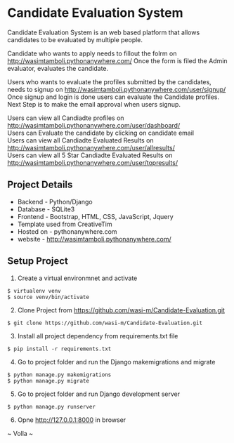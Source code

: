 # Candidate Evaluation System

Candidate Evaluation System is an web based platform that allows candidates to be evaluated by multiple people.

Candidate who wants to apply needs to fillout the folrm on http://wasimtamboli.pythonanywhere.com/
Once the form is filed the Admin evaluator, evaluates the candidate.

Users who wants to evaluate the profiles submitted by the candidates, needs to signup on http://wasimtamboli.pythonanywhere.com/user/signup/
Once signup and login is done users can evaluate the Candidate profiles.<br> Next Step is to make the email approval when users signup.

Users can view all Candiadte profiles on http://wasimtamboli.pythonanywhere.com/user/dashboard/<br>
Users can Evaluate the candidate by clicking on candidate email<br>
Users can view all Candiadte Evaluated Results on http://wasimtamboli.pythonanywhere.com/user/allresults/<br>
Users can view all 5 Star Candiadte Evaluated Results on http://wasimtamboli.pythonanywhere.com/user/topresults/<br>


Project Details
--------------------------------------------
- Backend - Python/Django
- Database - SQLite3
- Frontend - Bootstrap, HTML, CSS, JavaScript, Jquery
- Template used from CreativeTim 
- Hosted on - pythonanywhere.com
- website - http://wasimtamboli.pythonanywhere.com/


Setup Project
--------------------------------------------
1. Create a virtual environmnet and activate
```
$ virtualenv venv
$ source venv/bin/activate
```
2. Clone Project from https://github.com/wasi-m/Candidate-Evaluation.git
```
$ git clone https://github.com/wasi-m/Candidate-Evaluation.git
```
3. Install all project dependency from requirements.txt file
```
$ pip install -r requirements.txt
```
4. Go to project folder and run the Django makemigrations and migrate
```
$ python manage.py makemigrations
$ python manage.py migrate
```
5. Go to project folder and run Django development server
```
$ python manage.py runserver
```
6. Opne http://127.0.0.1:8000 in browser

~ Volla ~

